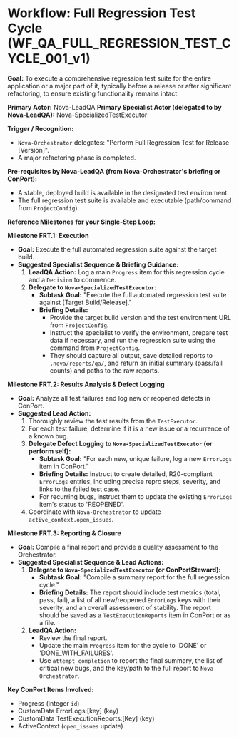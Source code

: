 # Workflow: Full Regression Test Cycle (WF_QA_FULL_REGRESSION_TEST_CYCLE_001_v1)

**Goal:** To execute a comprehensive regression test suite for the entire application or a major part of it, typically before a release or after significant refactoring, to ensure existing functionality remains intact.

**Primary Actor:** Nova-LeadQA
**Primary Specialist Actor (delegated to by Nova-LeadQA):** Nova-SpecializedTestExecutor

**Trigger / Recognition:**
- `Nova-Orchestrator` delegates: "Perform Full Regression Test for Release [Version]".
- A major refactoring phase is completed.

**Pre-requisites by Nova-LeadQA (from Nova-Orchestrator's briefing or ConPort):**
- A stable, deployed build is available in the designated test environment.
- The full regression test suite is available and executable (path/command from `ProjectConfig`).

**Reference Milestones for your Single-Step Loop:**

**Milestone FRT.1: Execution**
*   **Goal:** Execute the full automated regression suite against the target build.
*   **Suggested Specialist Sequence & Briefing Guidance:**
    1.  **LeadQA Action:** Log a main `Progress` item for this regression cycle and a `Decision` to commence.
    2.  **Delegate to `Nova-SpecializedTestExecutor`:**
        *   **Subtask Goal:** "Execute the full automated regression test suite against [Target Build/Release]."
        *   **Briefing Details:**
            *   Provide the target build version and the test environment URL from `ProjectConfig`.
            *   Instruct the specialist to verify the environment, prepare test data if necessary, and run the regression suite using the command from `ProjectConfig`.
            *   They should capture all output, save detailed reports to `.nova/reports/qa/`, and return an initial summary (pass/fail counts) and paths to the raw reports.

**Milestone FRT.2: Results Analysis & Defect Logging**
*   **Goal:** Analyze all test failures and log new or reopened defects in ConPort.
*   **Suggested Lead Action:**
    1.  Thoroughly review the test results from the `TestExecutor`.
    2.  For each test failure, determine if it is a new issue or a recurrence of a known bug.
    3.  **Delegate Defect Logging to `Nova-SpecializedTestExecutor` (or perform self):**
        *   **Subtask Goal:** "For each new, unique failure, log a new `ErrorLogs` item in ConPort."
        *   **Briefing Details:** Instruct to create detailed, R20-compliant `ErrorLogs` entries, including precise repro steps, severity, and links to the failed test case.
        *   For recurring bugs, instruct them to update the existing `ErrorLogs` item's status to 'REOPENED'.
    4.  Coordinate with `Nova-Orchestrator` to update `active_context.open_issues`.

**Milestone FRT.3: Reporting & Closure**
*   **Goal:** Compile a final report and provide a quality assessment to the Orchestrator.
*   **Suggested Specialist Sequence & Lead Actions:**
    1.  **Delegate to `Nova-SpecializedTestExecutor` (or ConPortSteward):**
        *   **Subtask Goal:** "Compile a summary report for the full regression cycle."
        *   **Briefing Details:** The report should include test metrics (total, pass, fail), a list of all new/reopened `ErrorLogs` keys with their severity, and an overall assessment of stability. The report should be saved as a `TestExecutionReports` item in ConPort or as a file.
    2.  **LeadQA Action:**
        *   Review the final report.
        *   Update the main `Progress` item for the cycle to 'DONE' or 'DONE_WITH_FAILURES'.
        *   Use `attempt_completion` to report the final summary, the list of critical new bugs, and the key/path to the full report to `Nova-Orchestrator`.

**Key ConPort Items Involved:**
- Progress (integer `id`)
- CustomData ErrorLogs:[key] (key)
- CustomData TestExecutionReports:[Key] (key)
- ActiveContext (`open_issues` update)